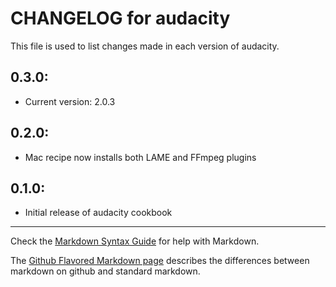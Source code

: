 # CHANGELOG for audacity

This file is used to list changes made in each version of audacity.

## 0.3.0:

* Current version: 2.0.3

## 0.2.0:

* Mac recipe now installs both LAME and FFmpeg plugins

## 0.1.0:

* Initial release of audacity cookbook

- - - 
Check the [Markdown Syntax Guide](http://daringfireball.net/projects/markdown/syntax) for help with Markdown.

The [Github Flavored Markdown page](http://github.github.com/github-flavored-markdown/) describes the differences between markdown on github and standard markdown.
